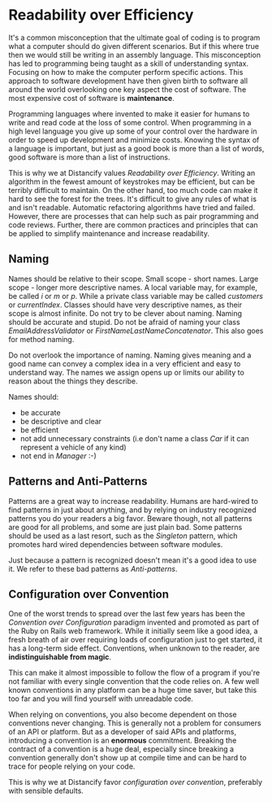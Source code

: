 # Readability over Efficiency

It's a common misconception that the ultimate goal of coding is to program what a computer should do given different scenarios. But if this where true then we would still be writing in an assembly language. This misconception has led to programming being taught as a skill of understanding syntax. Focusing on how to make the computer perform specific actions. This approach to software development have then given birth to software all around the world overlooking one key aspect the cost of software. The most expensive cost of software is **maintenance**.

Programming languages where invented to make it easier for humans to write and read code at the loss of some control. When programming in a high level language you give up some of your control over the hardware in order to speed up development and minimize costs. Knowing the syntax of a language is important, but just as a good book is more than a list of words, good software is more than a list of instructions.

This is why we at Distancify values *Readability over Efficiency*. Writing an algorithm in the fewest amount of keystrokes may be efficient, but can be terribly difficult to maintain. On the other hand, too much code can make it hard to see the forest for the trees. It's difficult to give any rules of what is and isn't readable. Automatic refactoring algorithms have tried and failed. However, there are processes that can help such as pair programming and code reviews. Further, there are common practices and principles that can be applied to simplify maintenance and increase readability.

## Naming

Names should be relative to their scope. Small scope - short names. Large scope - longer more descriptive names. A local variable may, for example, be called *i* or *m* or *p*. While a private class variable may be called *customers* or *currentIndex*. Classes should have very descriptive names, as their scope is almost infinite. Do not try to be clever about naming. Naming should be accurate and stupid. Do not be afraid of naming your class *EmailAddressValidator* or *FirstNameLastNameConcatenator*. This also goes for method naming.

Do not overlook the importance of naming. Naming gives meaning and a good name can convey a complex idea in a very efficient and easy to understand way. The names we assign opens up or limits our ability to reason about the things they describe.

Names should:

* be accurate
* be descriptive and clear
* be efficient
* not add unnecessary constraints (i.e don't name a class *Car* if it can represent a vehicle of any kind)
* not end in *Manager* :-)

## Patterns and Anti-Patterns

Patterns are a great way to increase readability. Humans are hard-wired to find patterns in just about anything, and by relying on industry recognized patterns you do your readers a big favor. Beware though, not all patterns are good for all problems, and some are just plain bad. Some patterns should be used as a last resort, such as the *Singleton* pattern, which promotes hard wired dependencies between software modules.

Just because a pattern is recognized doesn't mean it's a good idea to use it. We refer to these bad patterns as *Anti-patterns*.

## Configuration over Convention

One of the worst trends to spread over the last few years has been the *Convention over Configuration* paradigm invented and promoted as part of the Ruby on Rails web framework. While it initially seem like a good idea, a fresh breath of air over requiring loads of configuration just to get started, it has a long-term side effect. Conventions, when unknown to the reader, are **indistinguishable from magic**.

This can make it almost impossible to follow the flow of a program if you're not familiar with every single convention that the code relies on. A few well known conventions in any platform can be a huge time saver, but take this too far and you will find yourself with unreadable code.

When relying on conventions, you also become dependent on those conventions never changing. This is generally not a problem for consumers of an API or platform. But as a developer of said APIs and platforms, introducing a convention is an **enormous** commitment. Breaking the contract of a convention is a huge deal, especially since breaking a convention generally don't show up at compile time and can be hard to trace for people relying on your code.

This is why we at Distancify favor *configuration over convention*, preferably with sensible defaults.
